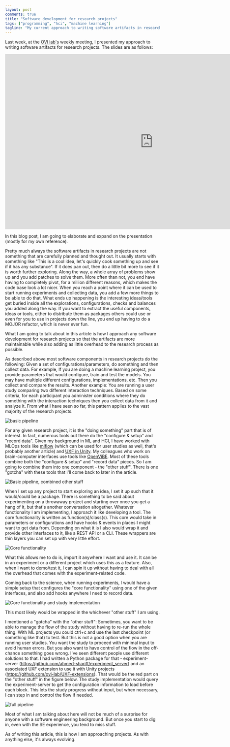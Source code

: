 ```yaml
---
layout: post
comments: true
title: "Software development for research projects"
tags: ["programming", "hci", "machine learning"]
tagline: "My current approach to writing software artifacts in research projects."
---
```

<script>
  import basic_pipeline from "/src/posts/assets/2023-11-03/basic-pipeline.jpg";
  import basic_pipeline2 from "/src/posts/assets/2023-11-03/basic-pipeline2.jpg";
  import core_functionality from "/src/posts/assets/2023-11-03/core-functionality.jpg";
  import core_functionality_and_study from "/src/posts/assets/2023-11-03/core-functionality-and-study.jpg";
  import full_setup from "/src/posts/assets/2023-11-03/full-setup.jpg";
</script>

Last week, at the [OVI lab's](https://ovi.ok.ubc.ca) weekly meeting, I presented my approach to writing software artifacts for research projects. The slides are as follows:

<iframe src="https://docs.google.com/presentation/d/e/2PACX-1vQOGJDiY6Cqv7X7V9zSrrJh8CwMEVlHmlAZLX8ZUixo4PLwqI5kH8GSAtFQpP0Pcmi1-fuagcqAt58L/embed?start=false&loop=false&delayms=3000" frameborder="0" width="960" height="569" allowfullscreen="true" mozallowfullscreen="true" webkitallowfullscreen="true"></iframe>

In this blog post, I am going to elaborate and expand on the presentation (mostly for my own reference).

Pretty much always the software artifacts in research projects are not something that are carefully planned and thought out.
It usually starts with something like "This is a cool idea, let's quickly cook something up and see if it has any substance".
If it does pan out, then do a little bit more to see if it is worth further exploring.
Along the way, a whole array of problems show up and you add patches to solve them.
More often than not, you end have having to completely pivot, for a million different reasons, which makes the code base look a lot nicer.
When you reach a point where it can be used to start running experiments and collecting data, you add a few more things to be able to do that.
What ends up happening is the interesting ideas/tools get buried inside all the explorations, configurations, checks and balances you added along the way.
If you want to extract the useful components, ideas or tools, either to distribute them as packages others could use or even for you to use in projects down the line, you end up having to do a MOJOR refactor, which is never ever fun.

What I am going to talk about in this article is how I approach any software development for research projects so that the artifacts are more maintainable while also adding as little overhead to the research process as possible.

As described above most software components in research projects do the following: Given a set of configurations/parameters, do something and then collect data.
For example, If you are doing a machine learning project, you provide parameters that would configure, train and test the models. 
You may have multiple different configurations, implementations, etc.
Then you collect and compare the results.
Another example: You are running a user study comparing two different interaction techniques.
Based on some criteria, for each participant you administer conditions where they do something with the interaction techniques then you collect data from it and analyze it.
From what I have seen so far, this pattern applies to the vast majority of the research projects.

![basic pipeline]({basic_pipeline}) 

For any given research project, it is the "doing something" part that is of interest.
In fact, numerous tools out there do the "configure & setup" and "record data".
Given my background in ML and HCI, I have worked with MLOps tools like [mlflow](https://mlflow.org) (which can be used for user studies as well, that's probably another article) and [UXF in Unity](https://github.com/immersivecognition/unity-experiment-framework).
My colleagues who work on brain-computer interfaces use tools like [OpenViBE](http://openvibe.inria.fr).
Most of these tools combine both the "configure & setup" and "record data" pieces. 
So I am going to combine them into one component - the "other stuff".
There is one "gotcha" with these tools that I'll come back to later in the article.

![Basic pipeline, combined other stuff]({basic_pipeline2})

When I set up any project to start exploring an idea, I set it up such that it would/could be a package.
There is something to be said about experimenting on a throwaway project and starting over once you get a hang of it, but that's another conversation altogether.
Whatever functionality I am implementing, I approach it like developing a tool.
The core functionality is written as function(s)/class(s).
This core would take in parameters or configurations and have hooks & events in places I might want to get data from.
Depending on what it is I also would wrap it and provide other interfaces to it, like a REST API or a CLI.
These wrappers are thin layers you can set up with very little effort.

![Core functionality]({core_functionality})

What this allows me to do is, import it anywhere I want and use it.
It can be in an experiment or a different project which uses this as a feature.
Also, when I want to demo/test it, I can spin it up without having to deal with all the overhead that comes with the experiment-related code.

Coming back to the science, when running experiments, I would have a simple setup that configures the "core functionality" using one of the given interfaces, and also add hooks anywhere I need to record data.

![Core functionality and study implementation]({core_functionality_and_study})

This most likely would be wrapped in the whichever "other stuff" I am using.

I mentioned a "gotcha" with the "other stuff": Sometimes, you want to be able to manage the flow of the study without having to re-run the whole thing.
With ML projects you could ctrl+c and use the last checkpoint (or something like that) to test.
But this is not a good option when you are running user studies. 
You want the study to proceed with minimal input to avoid human errors.
But you also want to have control of the flow in the off-chance something goes wrong.
I've seen different people use different solutions to that.
I had written a Python package for that - experiment-server (<https://github.com/ahmed-shariff/experiment_server>) and an associated UXF extension to use it with Unity projects (<https://github.com/ovi-lab/UXF-extensions>).
That would be the red part on the "other stuff" in the figure below.
The study implementation would query the experiment-server to get the configuration information to load before each block.
This lets the study progress without input, but when necessary, I can step in and control the flow if needed.

![full pipeline]({full_setup})

Most of what I am talking about here will not be much of a surprise for anyone with a software engineering background.
But once you start to dig in, even with the SE experience, you tend to miss stuff.

As of writing this article, this is how I am approaching projects.
As with anything else, it's always evolving.

